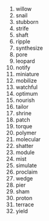 1. willow
2. snail
3. stubborn
4. strife
5. shaft
6. ripple
7. synthesize
8. pore
9. leopard
10. notify
11. miniature
12. mobilize
13. watchful
14. optimum
15. nourish
16. tailor
17. shrine
18. patch
19. torque
20. polymer
21. molecular
22. shatter
23. module
24. mist
25. simulate
26. proclaim
27. wedge
28. pier
29. sham
30. proton
31. terrace
32. yield